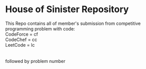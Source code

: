 <h1> House of Sinister Repository</h1>

This Repo contains all of member's submission from competitive programming problem with code:</br>
CodeForce = cf</br>
CodeChef = cc</br>
LeetCode = lc</br>
</br></br>
followed by problem number
